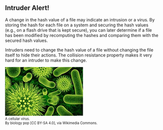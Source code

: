 ## Intruder Alert!
A change in the hash value of a file may indicate an intrusion or a virus. By storing the hash for each file on a system and securing the hash values (e.g., on a flash drive that is kept secure), you can later determine if a file has been modified  by recomputing the hashes and comparing them with the secured hash values. 

Intruders need to change the hash value of a file without changing the file itself to hide their actions. The collision resistance property makes it very hard for an intruder to make this change.

<figure class="snippetimg" style="margin: 0 auto;width:100%">

  <img src=".guides/img/virus.jpg" alt="A cellular virus.">
  <figcaption style="font-size: 0.8em; text-align: left;">A cellular virus.
</br>
 By biology pop [CC BY-SA 4.0], via Wikimedia Commons.</figcaption>
</figure>
